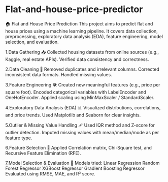 # Flat-and-house-price-predictor

🏠 Flat and House Price Prediction
This project aims to predict flat and house prices using a machine learning pipeline. It covers data collection, preprocessing, exploratory data analysis (EDA), feature engineering, model selection, and evaluation.

1.Data Gathering 📥
Collected housing datasets from online sources (e.g., Kaggle, real estate APIs).
Verified data consistency and correctness.

2.Data Cleaning 🧹
Removed duplicates and irrelevant columns.
Corrected inconsistent data formats.
Handled missing values.

3.Feature Engineering 🛠️
Created new meaningful features (e.g., price per square foot).
Encoded categorical variables with LabelEncoder and OneHotEncoder.
Applied scaling using MinMaxScaler / StandardScaler.

4.Exploratory Data Analysis (EDA) 📊
Visualized distributions, correlations, and price trends.
Used Matplotlib and Seaborn for clear insights.

5.Outlier & Missing Value Handling 🩹
Used IQR method and Z-score for outlier detection.
Imputed missing values with mean/median/mode as per feature type.

6.Feature Selection 🎯
Applied Correlation matrix, Chi-Square test, and Recursive Feature Elimination (RFE).

7.Model Selection & Evaluation 🤖
Models tried:
Linear Regression
Random Forest Regressor
XGBoost Regressor
Gradient Boosting Regressor
Evaluated using RMSE, MAE, and R² score.
